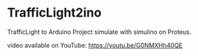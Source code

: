 # TrafficLight2ino
TrafficLight to Arduino
Project simulate with simulino on Proteus.

video available on YouTube: https://youtu.be/G0NMXHh40QE
